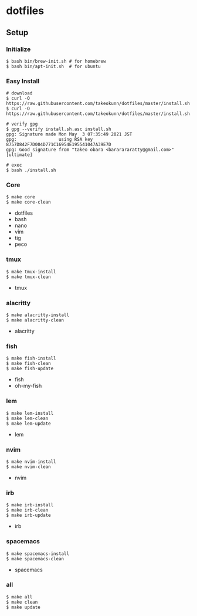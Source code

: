 # dotfiles

## Setup

### Initialize

```
$ bash bin/brew-init.sh # for homebrew
$ bash bin/apt-init.sh  # for ubuntu
```

### Easy Install

```shell
# download
$ curl -O https://raw.githubusercontent.com/takeokunn/dotfiles/master/install.sh
$ curl -O https://raw.githubusercontent.com/takeokunn/dotfiles/master/install.sh.asc

# verify gpg
$ gpg --verify install.sh.asc install.sh
gpg: Signature made Mon May  3 07:35:49 2021 JST
gpg:                using RSA key 8757D842F7D004D771C16954E195541047A39E7D
gpg: Good signature from "takeo obara <bararararatty@gmail.com>" [ultimate]

# exec
$ bash ./install.sh
```

### Core

```shell
$ make core
$ make core-clean
```

* dotfiles
* bash
* nano
* vim
* tig
* peco

### tmux

```shell
$ make tmux-install
$ make tmux-clean
```

* tmux

### alacritty

```shell
$ make alacritty-install
$ make alacritty-clean
```

* alacritty

### fish

```shell
$ make fish-install
$ make fish-clean
$ make fish-update
```

* fish
* oh-my-fish

### lem

```shell
$ make lem-install
$ make lem-clean
$ make lem-update
```

* lem

### nvim

```shell
$ make nvim-install
$ make nvim-clean
```

* nvim

### irb

```shell
$ make irb-install
$ make irb-clean
$ make irb-update
```

* irb

### spacemacs

```shell
$ make spacemacs-install
$ make spacemacs-clean
```

* spacemacs

### all

```shell
$ make all
$ make clean
$ make update
```
